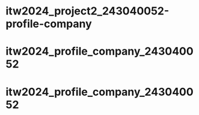 # itw2024_project2_243040052-profile-company
# itw2024_profile_company_243040052
# itw2024_profile_company_243040052
